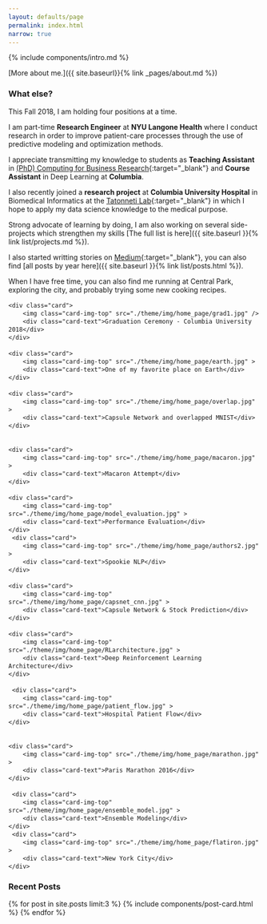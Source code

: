 ```yaml
---
layout: defaults/page
permalink: index.html
narrow: true
---
```



{% include components/intro.md %}

[More about me.]({{ site.baseurl}}{% link _pages/about.md %})

### What else?

This Fall 2018, I am holding four positions at a time. 

I am part-time <b>Research Engineer</b> at <b>NYU Langone Health</b> where I conduct research in order to improve patient-care processes through the use of predictive modeling and optimization methods. 

I appreciate transmitting my knowledge to students as <b>Teaching Assistant</b> in [(PhD) Computing for Business Research](https://www8.gsb.columbia.edu/courses/phd/2018/fall/b9122-001){:target="_blank"} and <b>Course Assistant</b> in Deep Learning at <b>Columbia</b>. 

I also recently joined a <b>research project</b> at <b>Columbia University Hospital</b> in Biomedical Informatics at the [Tatonneti Lab](http://tatonettilab.org/){:target="_blank"} in which I hope to apply my data science knowledge to the medical purpose.

Strong advocate of learning by doing, I am also working on several side-projects which strengthen my skills [The full list is here]({{ site.baseurl }}{% link list/projects.md %}). 

I also started writting stories on [Medium](https://medium.com/@selimamrouni){:target="_blank"}, you can also find [all posts by year here]({{ site.baseurl }}{% link list/posts.html %}).

When I have free time, you can also find me running at Central Park, exploring the city, and probably trying some new cooking recipes.



<div class="card-columns">
    
    <div class="card">
        <img class="card-img-top" src="./theme/img/home_page/grad1.jpg" />
        <div class="card-text">Graduation Ceremony - Columbia University 2018</div>
    </div>

    <div class="card">
        <img class="card-img-top" src="./theme/img/home_page/earth.jpg" >
        <div class="card-text">One of my favorite place on Earth</div>
    </div>

    <div class="card">
        <img class="card-img-top" src="./theme/img/home_page/overlap.jpg" >
        <div class="card-text">Capsule Network and overlapped MNIST</div>
    </div>


    <div class="card">
        <img class="card-img-top" src="./theme/img/home_page/macaron.jpg" >
        <div class="card-text">Macaron Attempt</div>
    </div>

    <div class="card">
        <img class="card-img-top" src="./theme/img/home_page/model_evaluation.jpg" >
        <div class="card-text">Performance Evaluation</div>
    </div>
     <div class="card">
        <img class="card-img-top" src="./theme/img/home_page/authors2.jpg" >
        <div class="card-text">Spookie NLP</div>
    </div>

    <div class="card">
        <img class="card-img-top" src="./theme/img/home_page/capsnet_cnn.jpg" >
        <div class="card-text">Capsule Network & Stock Prediction</div>
    </div>

    <div class="card">
        <img class="card-img-top" src="./theme/img/home_page/RLarchitecture.jpg" >
        <div class="card-text">Deep Reinforcement Learning Architecture</div>
    </div>

     <div class="card">
        <img class="card-img-top" src="./theme/img/home_page/patient_flow.jpg" >
        <div class="card-text">Hospital Patient Flow</div>
    </div>


    <div class="card">
        <img class="card-img-top" src="./theme/img/home_page/marathon.jpg" >
        <div class="card-text">Paris Marathon 2016</div>
    </div>

     <div class="card">
        <img class="card-img-top" src="./theme/img/home_page/ensemble_model.jpg" >
        <div class="card-text">Ensemble Modeling</div>
    </div>
     <div class="card">
        <img class="card-img-top" src="./theme/img/home_page/flatiron.jpg" >
        <div class="card-text">New York City</div>
    </div>

</div>




### Recent Posts

{% for post in site.posts limit:3 %}
{% include components/post-card.html %}
{% endfor %}



